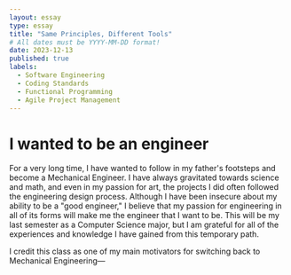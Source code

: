 ```yaml
---
layout: essay
type: essay
title: "Same Principles, Different Tools"
# All dates must be YYYY-MM-DD format!
date: 2023-12-13
published: true
labels:
  - Software Engineering
  - Coding Standards
  - Functional Programming
  - Agile Project Management
---
```


<meta name="viewport" content="width=device-width, initial-scale=1">
<link href="https://cdn.jsdelivr.net/npm/bootstrap@5.2.0/dist/css/bootstrap.min.css" rel="stylesheet">
<script src="https://cdn.jsdelivr.net/npm/bootstrap@5.2.0/dist/js/bootstrap.bundle.min.js"></script>

<body>
<div class="container">
<h1>I wanted to be an engineer</h1>
<p>For a very long time, I have wanted to follow in my father's footsteps and become a Mechanical Engineer. I have always gravitated towards science and math, and even in my passion for art, the projects I did often followed the engineering design process. Although I have been insecure about my ability to be a "good engineer," I believe that my passion for engineering in all of its forms will make me the engineer that I want to be. This will be my last semester as a Computer Science major, but I am grateful for all of the experiences and knowledge I have gained from this temporary path.</p>
<p>
I credit this class as one of my main motivators for switching back to Mechanical Engineering—
</p>
</div>
</body>